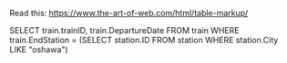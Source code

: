 Read this: https://www.the-art-of-web.com/html/table-markup/

SELECT train.trainID, train.DepartureDate FROM train WHERE train.EndStation = (SELECT station.ID FROM station WHERE station.City LIKE "oshawa")
